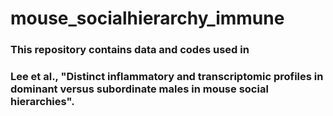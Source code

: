 # mouse_socialhierarchy_immune

### This repository contains data and codes used in 
### Lee et al., "Distinct inflammatory and transcriptomic profiles in dominant versus subordinate males in mouse social hierarchies". 
